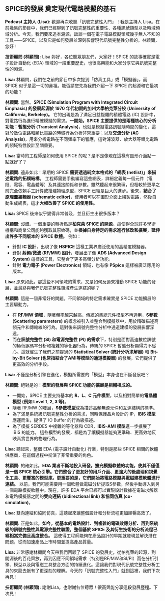 SPICE的發展 奠定現代電路模擬的基石
---

**Podcast 主持人 (Lisa):** 歡迎再次收聽「訊號完整性入門」！我是主持人 Lisa。在前幾集的節目中，我們已經聊到了訊號完整性的重要性、各種訊號類型以及時域頻域分析。今天，我們要來追本溯源，談談一個在電子電路模擬領域幾乎無人不知的工具——SPICE，以及它是如何發展並深刻影響現代訊號完整性分析的。林顧問，您好！

**技術顧問 (林顧問):** Lisa 妳好，各位聽眾朋友們，大家好！SPICE 的故事確實是電子設計自動化 (EDA) 領域的一段重要歷史，也很高興能和大家分享它與訊號完整性的淵源。

**Lisa:** 林顧問，我們在之前的節目中多次提到「仿真工具」或「模擬器」，而 SPICE 似乎是這一切的鼻祖。能否請您先為我們介紹一下 SPICE 的起源和它最初的功能？

**林顧問:** 當然。**SPICE (Simulation Program with Integrated Circuit Emphasis) 的發展起源於 1970 年代初期的加州大學柏克萊分校 (University of California, Berkeley)。** 它的出現是為了滿足日益複雜的積體電路 (IC) 設計中，對電路行為進行精確模擬的需求。**一開始，SPICE 主要提供的是兩種核心的分析功能：暫態分析 (Transient Analysis)**，也就是模擬電路訊號隨時間的變化，這對於數位電路和類比電路的時域行為分析非常重要；以及**交流分析 (AC Analysis)**，用來分析電路在不同頻率下的響應，這對濾波器、放大器等類比電路的頻域特性設計至關重要。

**Lisa:** 當時的工程師是如何使用 SPICE 的呢？是不是像現在這樣有圖形介面點一點就好了？

**林顧問:** 遠非如此！早期的 SPICE **需要透過純文本格式的「網表 (netlist)」來描述電路的拓樸結構。** 工程師需要手動編寫這些網表，詳細定義每一個元件（電阻、電容、電晶體等）及其連接關係和參數。雖然聽起來很繁瑣，但相較於更早之前完全依賴手工計算或搭建物理原型，SPICE 已經是巨大的進步。後來，**結合了原理圖編輯器 (schematic editor)**，使用者可以在圖形介面上繪製電路，然後自動生成網表，這才**大幅改善了 SPICE 的使用性。**

**Lisa:** SPICE 後來似乎變得非常普及，並且衍生出很多版本？

**林顧問:** 沒錯。一個重要的轉折點是**柏克萊 SPICE 的開源**。這使得全球許多學術機構和商業公司能夠獲取其原始碼，並**根據自身特定的需求進行修改和擴展，延伸出許多不同版本的 SPICE 軟體。** 例如：
*   針對 **IC 設計**，出現了像 **HSPICE** 這樣工業界廣泛使用的高精度模擬器。
*   針對 **射頻/微波 (RF/MW) 設計**，發展出了像 **ADS (Advanced Design System)** 這樣的工具，它整合了更多高頻分析功能。
*   針對 **電力電子 (Power Electronics)** 領域，也有像 **PSpice** 這樣被廣泛應用的版本。

**Lisa:** 原來如此。那這些不同領域的需求，又是如何反過來推動 SPICE 功能的發展，並最終與我們訊號完整性領域產生連結的呢？

**林顧問:** 這是一個非常好的問題。不同領域的特定需求確實是 SPICE 功能擴展的主要驅動力。
*   在 **RF/MW 領域**，隨著頻率越來越高，傳統的集總元件模型不再適用，**S參數 (Scattering parameters)** 的概念被引入並整合到模擬器中，用於精確描述高頻元件和傳輸線的行為。這對後來訊號完整性分析中通道建模的發展影響深遠。
*   而在**訊號完整性 (SI) 和電源完整性 (PI) 的需求**下，特別是面對高速數位訊號的極低誤碼率分析和複雜的等化器行為，傳統的 SPICE 暫態分析顯得力不從心。這就催生了我們之前提過的 **Statistical Solver (統計分析求解器)** 和 **Bit-by-Bit Solver (也常指結合了AMI等模型的通道模擬器)** 的發展，它們提供了更高效的分析手段。

**Lisa:** 不僅是分析引擎在進化，模擬所需要的「模型」本身也在不斷發展吧？

**林顧問:** 絕對是的！**模型的發展與 SPICE 功能的擴展是相輔相成的。**
*   一開始，SPICE 主要支持基本的 **R、L、C 元件模型**，以及相對簡單的**電晶體模型 (例如 Level 1, 2, 3 等)**。
*   隨著 RF/MW 的發展，**S參數模型**成為描述高頻無源元件和互連結構的標準。
*   為了滿足系統級訊號完整性分析的需求，同時保護晶片設計的 IP，**IBIS 模型**應運而生，提供了 IO Buffer 的行為級描述。
*   為了模擬 SERDES 中複雜的等化器和 CDR，**IBIS-AMI 模型**進一步擴展了 IBIS 的能力。
這些模型的發展，都是為了讓模擬器能夠更準確、更高效地反映真實世界的物理行為。

**Lisa:** 聽起來，整個 EDA (電子設計自動化) 行業，特別是那些 SPICE 相關的軟體供應商，在這個過程中扮演了非常重要的角色。

**林顧問:** 的確如此。**EDA 業者不斷地投入研發，擴充模擬軟體的功能，**使其不僅僅是一個 SPICE 核心引擎。它們整合了更友好的用戶介面、更強大的後處理和視覺化工具、更豐富的模型庫。更重要的是，它們開始**將電路模擬與電磁建模軟體進行連結。** 以前，我們可能需要用一個軟體做電磁分析提取S參數，然後手動導入到另一個電路模擬軟體中。現在，許多 EDA 平台已經可以實現設計數據在電磁求解器和電路模擬器之間的**雙向連結 (bidirectional link) 和協同仿真 (co-simulation)**。

**Lisa:** 雙向連結和協同仿真，這聽起來讓整個設計和分析流程更加順暢高效了。

**林顧問:** 正是如此。**如今，從基本的電路設計、到複雜的電磁效應分析、再到系統級的訊號完整性與電源完整性驗證，整個基於 SPICE 及其衍生技術的分析流程已經相當完備且高度整合。** 這使得工程師能夠在產品設計的早期就發現並解決潛在問題，從而加速產品上市時間並提高產品質量。

**Lisa:** 非常感謝林顧問今天帶我們回顧了 SPICE 的發展史，從柏克萊的起源，到開源後的百花齊放，再到因應不同領域需求（特別是RF/MW和SI/PI）而在分析引擎、模型以及與電磁工具整合方面的持續進化。這讓我們對現代訊號完整性分析工具的來龍去脈有了更深刻的理解。今天的「訊號完整性入門」就到這裡，我們下次再見！

**技術顧問 (林顧問):** 謝謝Lisa，也謝謝各位聽眾！很高興能分享這段發展歷程。下次見！